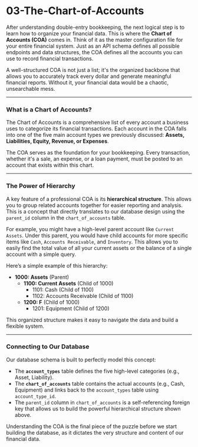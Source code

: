 # 03-The-Chart-of-Accounts

After understanding double-entry bookkeeping, the next logical step is to learn how to organize your financial data. This is where the **Chart of Accounts (COA)** comes in. Think of it as the master configuration file for your entire financial system. Just as an API schema defines all possible endpoints and data structures, the COA defines all the accounts you can use to record financial transactions.

A well-structured COA is not just a list; it's the organized backbone that allows you to accurately track every dollar and generate meaningful financial reports. Without it, your financial data would be a chaotic, unsearchable mess.

---

### What is a Chart of Accounts?

The Chart of Accounts is a comprehensive list of every account a business uses to categorize its financial transactions. Each account in the COA falls into one of the five main account types we previously discussed: **Assets, Liabilities, Equity, Revenue, or Expenses**.

The COA serves as the foundation for your bookkeeping. Every transaction, whether it's a sale, an expense, or a loan payment, must be posted to an account that exists within this chart.

---

### The Power of Hierarchy

A key feature of a professional COA is its **hierarchical structure**. This allows you to group related accounts together for easier reporting and analysis. This is a concept that directly translates to our database design using the `parent_id` column in the `chart_of_accounts` table.

For example, you might have a high-level parent account like `Current Assets`. Under this parent, you would have child accounts for more specific items like `Cash`, `Accounts Receivable`, and `Inventory`. This allows you to easily find the total value of all your current assets or the balance of a single account with a simple query.

Here’s a simple example of this hierarchy:

* **1000: Assets** (Parent)
    * **1100: Current Assets** (Child of 1000)
        * 1101: Cash (Child of 1100)
        * 1102: Accounts Receivable (Child of 1100)
    * **1200: F** (Child of 1000)
        * 1201: Equipment (Child of 1200)

This organized structure makes it easy to navigate the data and build a flexible system.

---

### Connecting to Our Database

Our database schema is built to perfectly model this concept:

* The **`account_types`** table defines the five high-level categories (e.g., Asset, Liability).
* The **`chart_of_accounts`** table contains the actual accounts (e.g., Cash, Equipment) and links back to the `account_types` table using `account_type_id`.
* The `parent_id` column in `chart_of_accounts` is a self-referencing foreign key that allows us to build the powerful hierarchical structure shown above.

Understanding the COA is the final piece of the puzzle before we start building the database, as it dictates the very structure and content of our financial data.